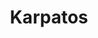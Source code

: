 ---
title: "Karpatos"
url: /ciudad-autonoma-de-buenos-aires/karpatos-avenida-cabildo/
shop: Taschen & Koffer
---